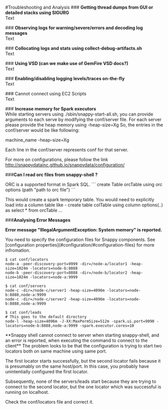 #Troubleshooting and Analysis
###<question> **Getting thread dumps from GUI or detailed stacks using SIGURG**</question></br>
<solution>
Text
</solution>

###<question> **Observing logs for warning/severe/errors and decoding log messages**</question></br>
<solution>
Text
</solution>

###<question> **Collocating logs and stats using collect-debug-artifacts.sh**</question></br>
<solution>
Text
</solution>

###<question> **Using VSD (can we make use of GemFire VSD docs?)**</question></br>
<solution>
Text
</solution>

###<question> **Enabling/disabling logging levels/traces on-the-fly**</question></br>
<solution>
Text
</solution>

###<question> Cannot connect using EC2 Scripts</question></br>
<solution>
Text
</solution>

###<question> **Increase memory for Spark executors**</question></br>
<solution>
While starting servers using ./sbin/snappy-start-all.sh, you can provide arguments to each serve by modifying the conf/server file. For each server please provide the heap memory using  -heap-size=Xg
So, the entries in the conf/server would be like following:

machine_name  -heap-size=Xg 

Each line in the conf/server represents conf for that server.

For more on configurations, please follow the link http://snappydatainc.github.io/snappydata/configuration/
</solution>

###<question>**Can I read orc files from snappy-shell ?**
</question>

<solution> 
ORC is a supported format in Spark SQL.
```
create Table orcTable using orc options (path "path to orc file")
```

This would create a spark temporary table. You would need to explicitly load into a column table like - create table colTable using column options(..) as select * from orcTable ...
</solution>

###<question>**Analysing Error Messages**</question>

<question>**Error message "IllegalArgumentException: System memory" is reported.**
</question>

<solution> 
You need to specify the configuration files for Snappy components. See [configuration properties](#configuration/#configuration-files) for more infromation.

```
$ cat conf/locators
node-a -peer-discovery-port=9999 -dir=/node-a/locator1 -heap-size=1024m -locators=node-b:8888
node-b -peer-discovery-port=8888 -dir=/node-b/locator2 -heap-size=1024m -locators=node-a:9999

$ cat conf/servers
node-c -dir=/node-c/server1 -heap-size=4096m -locators=node-b:8888,node-a:9999
node-c -dir=/node-c/server2 -heap-size=4096m -locators=node-b:8888,node-a:9999

$ cat conf/leads
# This goes to the default directory 
node-l -heap-size=4096m -J-XX:MaxPermSize=512m -spark.ui.port=9090 -locators=node-b:8888,node-a:9999 -spark.executor.cores=10
```
</solution>

<question>
**Snappy shell cannot connect to server when starting snappy-shell, and an error is reported, when executing the command to connect to the client**
</question>

<solution> 
The problem looks to be that the configuration is trying to start two locators both on same machine using same port. 

The first locator starts successfully, but the second locator fails because it is presumably on the same host/port. In this case, you probably have unintentially configured the first locator.

Subsequently, none of the servers/leads start because they are trying to connect to the second locator, but the one locator which was successful is running on localhost.

Check the conf/locators file and correct it.
</solution>


<question>
</question>
<solution> 
</solution>
